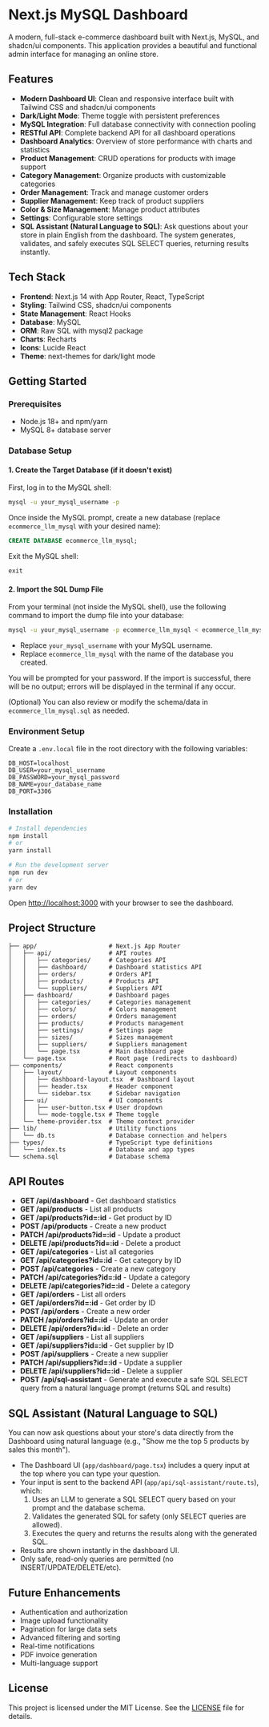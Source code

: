 # Next.js MySQL Dashboard

A modern, full-stack e-commerce dashboard built with Next.js, MySQL, and shadcn/ui components. This application provides a beautiful and functional admin interface for managing an online store.

## Features

- **Modern Dashboard UI**: Clean and responsive interface built with Tailwind CSS and shadcn/ui components
- **Dark/Light Mode**: Theme toggle with persistent preferences
- **MySQL Integration**: Full database connectivity with connection pooling
- **RESTful API**: Complete backend API for all dashboard operations
- **Dashboard Analytics**: Overview of store performance with charts and statistics
- **Product Management**: CRUD operations for products with image support
- **Category Management**: Organize products with customizable categories
- **Order Management**: Track and manage customer orders
- **Supplier Management**: Keep track of product suppliers
- **Color & Size Management**: Manage product attributes
- **Settings**: Configurable store settings
- **SQL Assistant (Natural Language to SQL)**: Ask questions about your store in plain English from the dashboard. The system generates, validates, and safely executes SQL SELECT queries, returning results instantly.

## Tech Stack

- **Frontend**: Next.js 14 with App Router, React, TypeScript
- **Styling**: Tailwind CSS, shadcn/ui components
- **State Management**: React Hooks
- **Database**: MySQL
- **ORM**: Raw SQL with mysql2 package
- **Charts**: Recharts
- **Icons**: Lucide React
- **Theme**: next-themes for dark/light mode

## Getting Started

### Prerequisites

- Node.js 18+ and npm/yarn
- MySQL 8+ database server

### Database Setup

#### 1. Create the Target Database (if it doesn't exist)

First, log in to the MySQL shell:

```sh
mysql -u your_mysql_username -p
```

Once inside the MySQL prompt, create a new database (replace `ecommerce_llm_mysql` with your desired name):

```sql
CREATE DATABASE ecommerce_llm_mysql;
```

Exit the MySQL shell:

```sql
exit
```

#### 2. Import the SQL Dump File

From your terminal (not inside the MySQL shell), use the following command to import the dump file into your database:

```sh
mysql -u your_mysql_username -p ecommerce_llm_mysql < ecommerce_llm_mysql.sql
```

- Replace `your_mysql_username` with your MySQL username.
- Replace `ecommerce_llm_mysql` with the name of the database you created.

You will be prompted for your password. If the import is successful, there will be no output; errors will be displayed in the terminal if any occur.

(Optional) You can also review or modify the schema/data in `ecommerce_llm_mysql.sql` as needed.

### Environment Setup

Create a `.env.local` file in the root directory with the following variables:

```
DB_HOST=localhost
DB_USER=your_mysql_username
DB_PASSWORD=your_mysql_password
DB_NAME=your_database_name
DB_PORT=3306
```

### Installation

```bash
# Install dependencies
npm install
# or
yarn install

# Run the development server
npm run dev
# or
yarn dev
```

Open [http://localhost:3000](http://localhost:3000) with your browser to see the dashboard.

## Project Structure

```
├── app/                    # Next.js App Router
│   ├── api/                # API routes
│   │   ├── categories/     # Categories API
│   │   ├── dashboard/      # Dashboard statistics API
│   │   ├── orders/         # Orders API
│   │   ├── products/       # Products API
│   │   └── suppliers/      # Suppliers API
│   ├── dashboard/          # Dashboard pages
│   │   ├── categories/     # Categories management
│   │   ├── colors/         # Colors management
│   │   ├── orders/         # Orders management
│   │   ├── products/       # Products management
│   │   ├── settings/       # Settings page
│   │   ├── sizes/          # Sizes management
│   │   ├── suppliers/      # Suppliers management
│   │   └── page.tsx        # Main dashboard page
│   └── page.tsx            # Root page (redirects to dashboard)
├── components/             # React components
│   ├── layout/             # Layout components
│   │   ├── dashboard-layout.tsx  # Dashboard layout
│   │   ├── header.tsx      # Header component
│   │   └── sidebar.tsx     # Sidebar navigation
│   ├── ui/                 # UI components
│   │   ├── user-button.tsx # User dropdown
│   │   └── mode-toggle.tsx # Theme toggle
│   └── theme-provider.tsx  # Theme context provider
├── lib/                    # Utility functions
│   └── db.ts               # Database connection and helpers
├── types/                  # TypeScript type definitions
│   └── index.ts            # Database and app types
└── schema.sql              # Database schema
```

## API Routes

- **GET /api/dashboard** - Get dashboard statistics
- **GET /api/products** - List all products
- **GET /api/products?id=:id** - Get product by ID
- **POST /api/products** - Create a new product
- **PATCH /api/products?id=:id** - Update a product
- **DELETE /api/products?id=:id** - Delete a product
- **GET /api/categories** - List all categories
- **GET /api/categories?id=:id** - Get category by ID
- **POST /api/categories** - Create a new category
- **PATCH /api/categories?id=:id** - Update a category
- **DELETE /api/categories?id=:id** - Delete a category
- **GET /api/orders** - List all orders
- **GET /api/orders?id=:id** - Get order by ID
- **POST /api/orders** - Create a new order
- **PATCH /api/orders?id=:id** - Update an order
- **DELETE /api/orders?id=:id** - Delete an order
- **GET /api/suppliers** - List all suppliers
- **GET /api/suppliers?id=:id** - Get supplier by ID
- **POST /api/suppliers** - Create a new supplier
- **PATCH /api/suppliers?id=:id** - Update a supplier
- **DELETE /api/suppliers?id=:id** - Delete a supplier
- **POST /api/sql-assistant** - Generate and execute a safe SQL SELECT query from a natural language prompt (returns SQL and results)

## SQL Assistant (Natural Language to SQL)

You can now ask questions about your store's data directly from the Dashboard using natural language (e.g., "Show me the top 5 products by sales this month").

- The Dashboard UI (`app/dashboard/page.tsx`) includes a query input at the top where you can type your question.
- Your input is sent to the backend API (`app/api/sql-assistant/route.ts`), which:
  1. Uses an LLM to generate a SQL SELECT query based on your prompt and the database schema.
  2. Validates the generated SQL for safety (only SELECT queries are allowed).
  3. Executes the query and returns the results along with the generated SQL.
- Results are shown instantly in the dashboard UI.
- Only safe, read-only queries are permitted (no INSERT/UPDATE/DELETE/etc).

## Future Enhancements

- Authentication and authorization
- Image upload functionality
- Pagination for large data sets
- Advanced filtering and sorting
- Real-time notifications
- PDF invoice generation
- Multi-language support

## License

This project is licensed under the MIT License. See the [LICENSE](./LICENSE) file for details.
